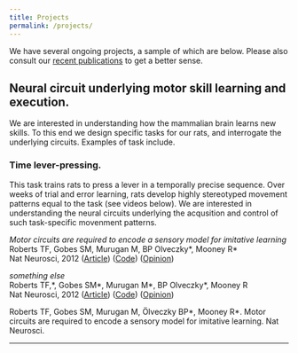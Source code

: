 ```yaml
---
title: Projects
permalink: /projects/
---
```


We have several ongoing projects, a sample of which are below. Please also consult our [recent publications](https://scholar.google.com/citations?user=SCaewXUAAAAJ&hl=en) to get a better sense. 


## Neural circuit underlying motor skill learning and execution. 
We are interested in understanding how the mammalian brain learns new skills. To this end we design specific tasks for our rats, and interrogate the underlying circuits. Examples of task include. 

### Time lever-pressing.
This task trains rats to press a lever in a temporally precise sequence. Over weeks of trial and error learning, rats develop highly stereotyped movement patterns equal to the task (see videos below). We are interested in understanding the neural circuits underlying the acqusition and control of such task-specific movenment patterns. 




_Motor circuits are required to encode a sensory model for imitative learning_<br>
Roberts TF, Gobes SM, Murugan M, BP Olveczky\*, Mooney R\*<br>
Nat Neurosci, 2012 ([Article](http://www.google.com/)) ([Code](http://www.google.com/)) ([Opinion](http://www.google.com/))


_something else_<br>
Roberts TF,\*, Gobes SM\*, Murugan M\*, BP Olveczky\*, Mooney R<br>
Nat Neurosci, 2012 ([Article](http://www.google.com/)) ([Code](http://www.google.com/)) ([Opinion](http://www.google.com/))

Roberts TF, Gobes SM, Murugan M, Ölveczky BP*, Mooney R*. Motor circuits are required to encode a sensory model for imitative learning. Nat Neurosci. 

<hr>
